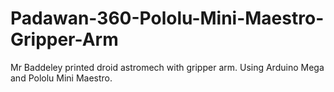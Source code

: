 # Padawan-360-Pololu-Mini-Maestro-Gripper-Arm
Mr Baddeley printed droid astromech with gripper arm.  Using Arduino Mega and Pololu Mini Maestro.
